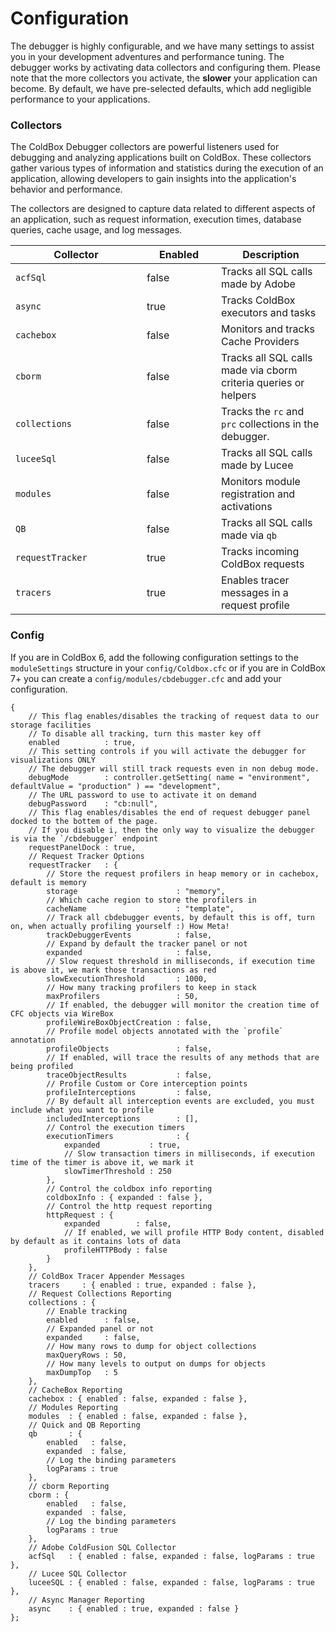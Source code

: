 # Configuration

The debugger is highly configurable, and we have many settings to assist you in your development adventures and performance tuning.  The debugger works by activating data collectors and configuring them.  Please note that the more collectors you activate, the **slower** your application can become. By default, we have pre-selected defaults, which add negligible performance to your applications.

### Collectors

The ColdBox Debugger collectors are powerful listeners used for debugging and analyzing applications built on ColdBox. These collectors gather various types of information and statistics during the execution of an application, allowing developers to gain insights into the application's behavior and performance.

The collectors are designed to capture data related to different aspects of an application, such as request information, execution times, database queries, cache usage, and log messages.&#x20;

<table><thead><tr><th width="194">Collector</th><th width="103" data-type="checkbox">Enabled</th><th>Description</th></tr></thead><tbody><tr><td><code>acfSql</code></td><td>false</td><td>Tracks all SQL calls made by Adobe</td></tr><tr><td><code>async</code></td><td>true</td><td>Tracks ColdBox executors and tasks</td></tr><tr><td><code>cachebox</code></td><td>false</td><td>Monitors and tracks Cache Providers</td></tr><tr><td><code>cborm</code></td><td>false</td><td>Tracks all SQL calls made via cborm criteria queries or helpers</td></tr><tr><td><code>collections</code></td><td>false</td><td>Tracks the <code>rc</code> and <code>prc</code> collections in the debugger.</td></tr><tr><td><code>luceeSql</code></td><td>false</td><td>Tracks all SQL calls made by Lucee</td></tr><tr><td><code>modules</code></td><td>false</td><td>Monitors module registration and activations</td></tr><tr><td><code>QB</code></td><td>false</td><td>Tracks all SQL calls made via <code>qb</code></td></tr><tr><td><code>requestTracker</code></td><td>true</td><td>Tracks incoming ColdBox requests</td></tr><tr><td><code>tracers</code></td><td>true</td><td>Enables tracer messages in a request profile</td></tr></tbody></table>

### Config

If you are in ColdBox 6, add the following configuration settings to the `moduleSettings` structure in your `config/Coldbox.cfc` or if you are in ColdBox 7+ you can create a `config/modules/cbdebugger.cfc` and add your configuration.

```cfscript
{
	// This flag enables/disables the tracking of request data to our storage facilities
	// To disable all tracking, turn this master key off
	enabled          : true,
	// This setting controls if you will activate the debugger for visualizations ONLY
	// The debugger will still track requests even in non debug mode.
	debugMode        : controller.getSetting( name = "environment", defaultValue = "production" ) == "development",
	// The URL password to use to activate it on demand
	debugPassword    : "cb:null",
	// This flag enables/disables the end of request debugger panel docked to the bottem of the page.
	// If you disable i, then the only way to visualize the debugger is via the `/cbdebugger` endpoint
	requestPanelDock : true,
	// Request Tracker Options
	requestTracker   : {
		// Store the request profilers in heap memory or in cachebox, default is memory
		storage                      : "memory",
		// Which cache region to store the profilers in
		cacheName                    : "template",
		// Track all cbdebugger events, by default this is off, turn on, when actually profiling yourself :) How Meta!
		trackDebuggerEvents          : false,
		// Expand by default the tracker panel or not
		expanded                     : false,
		// Slow request threshold in milliseconds, if execution time is above it, we mark those transactions as red
		slowExecutionThreshold       : 1000,
		// How many tracking profilers to keep in stack
		maxProfilers                 : 50,
		// If enabled, the debugger will monitor the creation time of CFC objects via WireBox
		profileWireBoxObjectCreation : false,
		// Profile model objects annotated with the `profile` annotation
		profileObjects               : false,
		// If enabled, will trace the results of any methods that are being profiled
		traceObjectResults           : false,
		// Profile Custom or Core interception points
		profileInterceptions         : false,
		// By default all interception events are excluded, you must include what you want to profile
		includedInterceptions        : [],
		// Control the execution timers
		executionTimers              : {
			expanded           : true,
			// Slow transaction timers in milliseconds, if execution time of the timer is above it, we mark it
			slowTimerThreshold : 250
		},
		// Control the coldbox info reporting
		coldboxInfo : { expanded : false },
		// Control the http request reporting
		httpRequest : {
			expanded        : false,
			// If enabled, we will profile HTTP Body content, disabled by default as it contains lots of data
			profileHTTPBody : false
		}
	},
	// ColdBox Tracer Appender Messages
	tracers     : { enabled : true, expanded : false },
	// Request Collections Reporting
	collections : {
		// Enable tracking
		enabled      : false,
		// Expanded panel or not
		expanded     : false,
		// How many rows to dump for object collections
		maxQueryRows : 50,
		// How many levels to output on dumps for objects
		maxDumpTop   : 5
	},
	// CacheBox Reporting
	cachebox : { enabled : false, expanded : false },
	// Modules Reporting
	modules  : { enabled : false, expanded : false },
	// Quick and QB Reporting
	qb       : {
		enabled   : false,
		expanded  : false,
		// Log the binding parameters
		logParams : true
	},
	// cborm Reporting
	cborm : {
		enabled   : false,
		expanded  : false,
		// Log the binding parameters
		logParams : true
	},
	// Adobe ColdFusion SQL Collector
	acfSql   : { enabled : false, expanded : false, logParams : true },
	// Lucee SQL Collector
	luceeSQL : { enabled : false, expanded : false, logParams : true },
	// Async Manager Reporting
	async    : { enabled : true, expanded : false }
};
```
